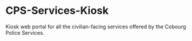 # CPS-Services-Kiosk
Kiosk web portal for all the civilian-facing services offered by the Cobourg Police Services.
